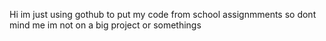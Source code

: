 Hi im just using gothub to put my code from school assignmments so dont mind me im not on a big project or somethings

